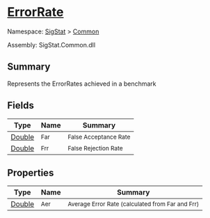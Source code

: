 # [ErrorRate](./ErrorRate.md)

Namespace: [SigStat]() > [Common](./README.md)

Assembly: SigStat.Common.dll

## Summary
Represents the ErrorRates achieved in a benchmark

## Fields

| Type | Name | Summary | 
| --- | --- | --- | 
| [Double](https://docs.microsoft.com/en-us/dotnet/api/System.Double) | <sub>Far</sub> | <sub>False Acceptance Rate</sub> | 
| [Double](https://docs.microsoft.com/en-us/dotnet/api/System.Double) | <sub>Frr</sub> | <sub>False Rejection Rate</sub> | 


## Properties

| Type | Name | Summary | 
| --- | --- | --- | 
| [Double](https://docs.microsoft.com/en-us/dotnet/api/System.Double) | <sub>Aer</sub> | <sub>Average Error Rate (calculated from Far and Frr)</sub> | 


